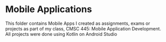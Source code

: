 # Mobile Applications
This folder contains Mobile Apps I created as assignments, exams or projects as part of my class, CMSC 445: Mobile Application Development. All projects were done using Kotlin on Android Studio
